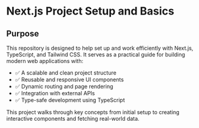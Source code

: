 # Next.js Project Setup and Basics

## Purpose

This repository is designed to help set up and work efficiently with Next.js, TypeScript, and Tailwind CSS. It serves as a practical guide for building modern web applications with:

- ✅  A scalable and clean project structure
- ✅  Reusable and responsive UI components
- ✅  Dynamic routing and page rendering
- ✅  Integration with external APIs
- ✅  Type-safe development using TypeScript

This project walks through key concepts from initial setup to creating interactive components and fetching real-world data.

